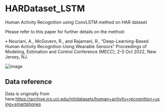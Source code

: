 # HARDataset_LSTM
Human Activity Recognition using ConvLSTM method on HAR dataset

Please refer to this paper for further details on the method:


•	Nouriani, A., McGovern, R., and Rajamani, R., “Deep-Learning-Based Human Activity Recognition Using Wearable Sensors” Proceedings of Modeling, Estimation and Control Conference (MECC), 2-5 Oct 2022, New Jersey, NJ.

![image](https://user-images.githubusercontent.com/73147643/147281333-eced0a58-31b2-4006-aa60-0dffac40e746.png)


## Data reference
Data is originally from here:https://archive.ics.uci.edu/ml/datasets/human+activity+recognition+using+smartphones
